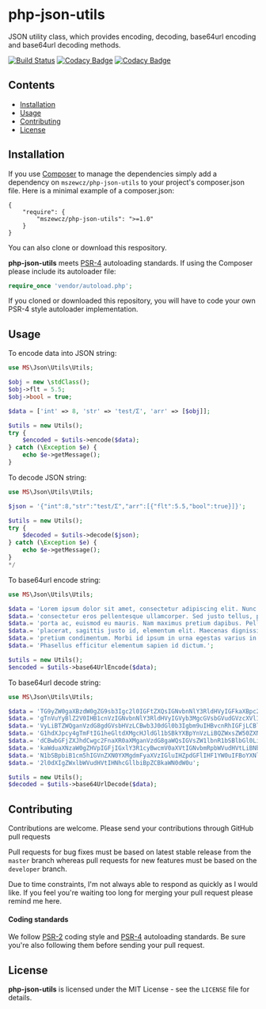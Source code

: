 # php-json-utils
JSON utility class, which provides encoding, decoding, base64url encoding and base64url decoding methods.

[![Build Status](https://travis-ci.com/mszewcz/php-json-utils.svg?token=SKHyUu7D9k2gxfy5aKpX&branch=develop)](https://travis-ci.com/mszewcz/php-json-utils)
[![Codacy Badge](https://api.codacy.com/project/badge/Grade/90ce8609235f4ef2898aa3b23a655a8e)](https://www.codacy.com?utm_source=github.com&amp;utm_medium=referral&amp;utm_content=mszewcz/php-json-utils&amp;utm_campaign=Badge_Grade)
[![Codacy Badge](https://api.codacy.com/project/badge/Coverage/90ce8609235f4ef2898aa3b23a655a8e)](https://www.codacy.com?utm_source=github.com&amp;utm_medium=referral&amp;utm_content=mszewcz/php-json-utils&amp;utm_campaign=Badge_Coverage)

## Contents
* [Installation](#Installation)
* [Usage](#Usage)
* [Contributing](#Contributing)
* [License](#License)


<a name="Installation"></a>
## Installation
If you use [Composer][composer] to manage the dependencies simply add a dependency on ```mszewcz/php-json-utils``` to 
your project's composer.json file. Here is a minimal example of a composer.json:
```
{
    "require": {
        "mszewcz/php-json-utils": ">=1.0"
    }
}
```
You can also clone or download this respository.

**php-json-utils** meets [PSR-4][psr4] autoloading standards. If using the Composer please include its autoloader file:
```php
require_once 'vendor/autoload.php';
```
If you cloned or downloaded this repository, you will have to code your own PSR-4 style autoloader implementation.

<a name="Usage"></a>
## Usage
To encode data into JSON string:
```php
use MS\Json\Utils\Utils;

$obj = new \stdClass();
$obj->flt = 5.5;
$obj->bool = true;

$data = ['int' => 8, 'str' => 'test/Ʃ', 'arr' => [$obj]];

$utils = new Utils();
try {
    $encoded = $utils->encode($data);
} catch (\Exception $e) {
    echo $e->getMessage();
}   
```

To decode JSON string:
```php
use MS\Json\Utils\Utils;

$json = '{"int":8,"str":"test/Ʃ","arr":[{"flt":5.5,"bool":true}]}';

$utils = new Utils();
try {
    $decoded = $utils->decode($json);
} catch (\Exception $e) {
    echo $e->getMessage();
}   
*/
```

To base64url encode string:
```php
use MS\Json\Utils\Utils;

$data = 'Lorem ipsum dolor sit amet, consectetur adipiscing elit. Nunc eget purus ';
$data.= 'consectetur eros pellentesque ullamcorper. Sed justo tellus, porttitor non ';
$data.= 'porta ac, euismod eu mauris. Nam maximus pretium dapibus. Pellentesque in elit ';
$data.= 'placerat, sagittis justo id, elementum elit. Maecenas dignissim dui ac lectus ';
$data.= 'pretium condimentum. Morbi id ipsum in urna egestas varius in vitae quam. ';
$data.= 'Phasellus efficitur elementum sapien id dictum.';

$utils = new Utils();
$encoded = $utils->base64UrlEncode($data);
```

To base64url decode string:
```php
use MS\Json\Utils\Utils;

$data = 'TG9yZW0gaXBzdW0gZG9sb3Igc2l0IGFtZXQsIGNvbnNlY3RldHVyIGFkaXBpc2NpbmcgZWxpdC4';
$data.= 'gTnVuYyBlZ2V0IHB1cnVzIGNvbnNlY3RldHVyIGVyb3MgcGVsbGVudGVzcXVlIHVsbGFtY29ycG';
$data.= 'VyLiBTZWQganVzdG8gdGVsbHVzLCBwb3J0dGl0b3Igbm9uIHBvcnRhIGFjLCBldWlzbW9kIGV1I';
$data.= 'G1hdXJpcy4gTmFtIG1heGltdXMgcHJldGl1bSBkYXBpYnVzLiBQZWxsZW50ZXNxdWUgaW4gZWxp';
$data.= 'dCBwbGFjZXJhdCwgc2FnaXR0aXMganVzdG8gaWQsIGVsZW1lbnR1bSBlbGl0LiBNYWVjZW5hcyB';
$data.= 'kaWduaXNzaW0gZHVpIGFjIGxlY3R1cyBwcmV0aXVtIGNvbmRpbWVudHVtLiBNb3JiaSBpZCBpcH';
$data.= 'N1bSBpbiB1cm5hIGVnZXN0YXMgdmFyaXVzIGluIHZpdGFlIHF1YW0uIFBoYXNlbGx1cyBlZmZpY';
$data.= '2l0dXIgZWxlbWVudHVtIHNhcGllbiBpZCBkaWN0dW0u';

$utils = new Utils();
$decoded = $utils->base64UrlDecode($data);
```

<a name="Contributing"></a>
## Contributing
Contributions are welcome. Please send your contributions through GitHub pull requests 

Pull requests for bug fixes must be based on latest stable release from the ```master``` branch whereas pull requests for new features must be based on the ```developer``` branch.

Due to time constraints, I'm not always able to respond as quickly as I would like. If you feel you're waiting too long for merging your pull request please remind me here.

#### Coding standards
We follow [PSR-2][psr2] coding style and [PSR-4][psr4] autoloading standards. Be sure you're also following them before sending your pull request.


<a name="License"></a>
## License
**php-json-utils** is licensed under the MIT License - see the ```LICENSE``` file for details.

[composer]:http://getcomposer.org/
[psr2]:http://www.php-fig.org/psr/psr-2/
[psr4]:http://www.php-fig.org/psr/psr-4/
